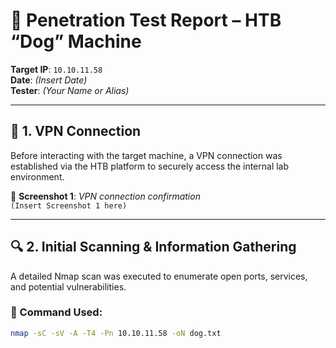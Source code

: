 # 🐾 Penetration Test Report – HTB “Dog” Machine

**Target IP**: `10.10.11.58`  
**Date**: *(Insert Date)*  
**Tester**: *(Your Name or Alias)*

---

## 🔐 1. VPN Connection

Before interacting with the target machine, a VPN connection was established via the HTB platform to securely access the internal lab environment.

📸 **Screenshot 1**: *VPN connection confirmation*  
`(Insert Screenshot 1 here)`

---

## 🔍 2. Initial Scanning & Information Gathering

A detailed Nmap scan was executed to enumerate open ports, services, and potential vulnerabilities.

### 🔧 Command Used:
```bash
nmap -sC -sV -A -T4 -Pn 10.10.11.58 -oN dog.txt
